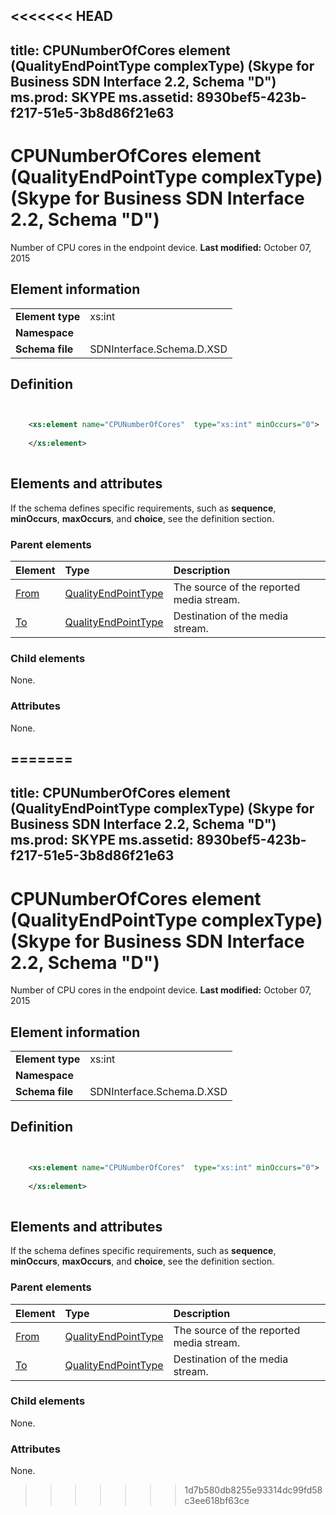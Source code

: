 <<<<<<< HEAD
---
title: CPUNumberOfCores element (QualityEndPointType complexType) (Skype for Business SDN Interface 2.2, Schema "D")
ms.prod: SKYPE
ms.assetid: 8930bef5-423b-f217-51e5-3b8d86f21e63
---


# CPUNumberOfCores element (QualityEndPointType complexType) (Skype for Business SDN Interface 2.2, Schema "D")
Number of CPU cores in the endpoint device. 
 **Last modified:** October 07, 2015
  
    
    


## Element information


|||
|:-----|:-----|
|**Element type**|xs:int |
|**Namespace**||
|**Schema file**|SDNInterface.Schema.D.XSD |
   

## Definition


```XML


    <xs:element name="CPUNumberOfCores"  type="xs:int" minOccurs="0">
    
    </xs:element>
  
```


## Elements and attributes

If the schema defines specific requirements, such as **sequence**, **minOccurs**, **maxOccurs**, and **choice**, see the definition section. 
  
    
    

### Parent elements



|**Element**|**Type**|**Description**|
|:-----|:-----|:-----|
| [From](from-element-qualitytype-complextype.md)| [QualityEndPointType](qualityendpointtype-complextype-1.md)|The source of the reported media stream. |
| [To](to-element-qualitytype-complextype.md)| [QualityEndPointType](qualityendpointtype-complextype-1.md)|Destination of the media stream. |
   

### Child elements

None. 
  
    
    

### Attributes

None. 
  
    
    

=======
---
title: CPUNumberOfCores element (QualityEndPointType complexType) (Skype for Business SDN Interface 2.2, Schema "D")
ms.prod: SKYPE
ms.assetid: 8930bef5-423b-f217-51e5-3b8d86f21e63
---


# CPUNumberOfCores element (QualityEndPointType complexType) (Skype for Business SDN Interface 2.2, Schema "D")
Number of CPU cores in the endpoint device. 
 **Last modified:** October 07, 2015
  
    
    


## Element information


|||
|:-----|:-----|
|**Element type**|xs:int |
|**Namespace**||
|**Schema file**|SDNInterface.Schema.D.XSD |
   

## Definition


```XML


    <xs:element name="CPUNumberOfCores"  type="xs:int" minOccurs="0">
    
    </xs:element>
  
```


## Elements and attributes

If the schema defines specific requirements, such as **sequence**, **minOccurs**, **maxOccurs**, and **choice**, see the definition section. 
  
    
    

### Parent elements



|**Element**|**Type**|**Description**|
|:-----|:-----|:-----|
| [From](from-element-qualitytype-complextype.md)| [QualityEndPointType](qualityendpointtype-complextype-1.md)|The source of the reported media stream. |
| [To](to-element-qualitytype-complextype.md)| [QualityEndPointType](qualityendpointtype-complextype-1.md)|Destination of the media stream. |
   

### Child elements

None. 
  
    
    

### Attributes

None. 
  
    
    

>>>>>>> 1d7b580db8255e93314dc99fd58c3ee618bf63ce
